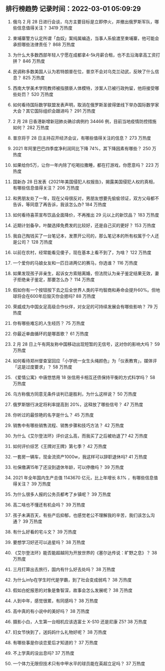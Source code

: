 
## 排行榜趋势 记录时间：2022-03-01 05:09:29
  
  1. 俄乌 2 月 28 日进行会谈，乌方主要目标是立即停火，并撤出俄罗斯军队，哪些信息值得关注？ 3419 万热度
    
  2. 柬埔寨警方认定所谓「血奴」案纯属编造，当事人系偷渡至柬埔寨，他可能会承担哪些法律责任？ 868 万热度
    
  3. 为什么大多数西部年轻人宁愿在成都拿4-5k月薪合租，也不去沿海拿高工资打拼？ 846 万热度
    
  4. 民调称多数美国人认为若特朗普在位，普京不会对乌克兰动武，反映了什么信息？ 825 万热度
    
  5. 西南大学美术学院教师被指猥亵人体模特，涉案人已被行政拘留，他将接受哪些处罚？ 520 万热度
    
  6. 如何看待国际数学联盟发表声明，取消在俄罗斯圣彼得堡线下举办国际数学家大会？其它国际组织会跟进吗？ 291 万热度
    
  7. 2 月 28 日香港新增新冠肺炎确诊病例约 34466 例，目前当地疫情防控措施如何？ 282 万热度
    
  8. 普京将于 28 日主持召开经济会议，有哪些值得关注的信息？ 273 万热度
    
  9. 2021 年阿里巴巴四季度净利润同比下降 74%，其下降因素有哪些？ 250 万热度
    
  10. 如果给你5万，让你一年内除了吃喝拉撒睡，都在打游戏，你愿意吗？ 223 万热度
    
  11. 国新办 28 日发表《2021年美国侵犯人权报告》，揭露美国侵犯人权的真相，有哪些信息值得关注？ 206 万热度
    
  12. 和男朋友处了一年，现在父母很反对，男朋友想要先偷偷领证，双方父母都不告诉，等同意了再告诉，我该怎么办? 184 万热度
    
  13. 如何看待喜茶宣布饮品全面降价，不再推出 29 元以上的新饮品？ 183 万热度
    
  14. 近期计划备孕，叶酸选择免费发的比较好，还是自己买的更好？ 153 万热度
    
  15. 我自己掏钱买了一台笔记本，发票开公司的，那么笔记本的所有权属于个人还是公司？ 128 万热度
    
  16. 以前在农村，经常能看见傻子，现在基本上看不到了，为啥？ 122 万热度
    
  17. 一个爱你的马娘女友和一匹日进两亿的赛马，你选谁？ 116 万热度
    
  18. 如果发现孩子非亲生，起诉女方索赔离婚，但法院认为亲子鉴定结果无效，妻子拒绝亲子鉴定，那要怎么办？ 114 万热度
    
  19. 假如你有一个按钮按下去之后全世界人类的平均智商和寿命会提升60%。但地球将会在600年后毁灭你会摁吗? 88 万热度
    
  20. 荣威成为中国女足高级合作伙伴，对女足的可持续发展会有哪些影响？ 79 万热度
    
  21. 你有哪些难忘的人生经历？ 75 万热度
    
  22. 你最近单曲循环的是哪首歌？ 61 万热度
    
  23. 2 月 28 日上午有网友称中国移动出现短暂的无信号，这对你的影响大吗？ 59 万热度
    
  24. 如何看待郑州督查室回应「小学统一女生头绳颜色」为「仪表教育」，媒体评「这是过度要求」？ 58 万热度
    
  25. 《爱情公寓》中唐悠悠用 18 张信用卡相互还债保持平衡的方式科学吗？ 58 万热度
    
  26. 乌方称俄方同意无条件谈判已是胜利，为什么这样说？ 50 万热度
    
  27. 俄罗斯银行决定将利率提高到 20%，这释放了哪些信号？ 47 万热度
    
  28. 你听过的最惊艳的名字是什么？ 45 万热度
    
  29. 销售中有哪些销售流程、销售步骤和技巧方法？ 42 万热度
    
  30. 为什么《艾尔登法环》评价这么高，而我买了之后被劝退了? 42 万热度
    
  31. 如何评价综艺《王牌对王牌》第七季？ 42 万热度
    
  32. 一套房一辆车，现金流资产1000w，我这样可以辞职退休吗? 41 万热度
    
  33. 社保缴满15年了还没到退休年龄，可以停缴吗？ 39 万热度
    
  34. 2021 年全年国内生产总值 1143670 亿元，比上年增长 8.1% ，有哪些信息值得关注？ 39 万热度
    
  35. 为什么很多人报的公务员都考了乡镇呢？ 39 万热度
    
  36. 高二啥也不懂还有机会吗？ 39 万热度
    
  37. 孩子未满百天，有些产后抑郁，也感觉老公不理解我的辛苦，我们该怎么沟通？ 39 万热度
    
  38. 有什么好看的宅斗文？ 39 万热度
    
  39. 要想学习好还可以追星吗？ 38 万热度
    
  40. 《艾尔登法环》能否能超越同为开放世界的《塞尔达传说：旷野之息》？ 38 万热度
    
  41. 三月打算出去旅行，国内有什么好去处吗？ 38 万热度
    
  42. 为什么infp在学生时代是学霸，到了社会变成弱鸡？ 38 万热度
    
  43. 假如白蛇报恩的对象是鲁智深，故事会怎么发展呢？ 38 万热度
    
  44. 人到中年，感觉很累，有同感吗？ 38 万热度
    
  45. 高中真的有小说中的美好吗？ 38 万热度
    
  46. 摄影小白，人生第一台相机应该选富士 X-S10 还是尼康 Z5? 38 万热度
    
  47. 妇女节快到了，送妈妈什么礼物好呢？ 38 万热度
    
  48. 有哪些事是你谈恋爱后才知道的？ 37 万热度
    
  49. 不上学真的没出息吗? 37 万热度
    
  50. 一个体力无限但技术只有中甲水平的球员能在英超立足吗？ 37 万热度
    
